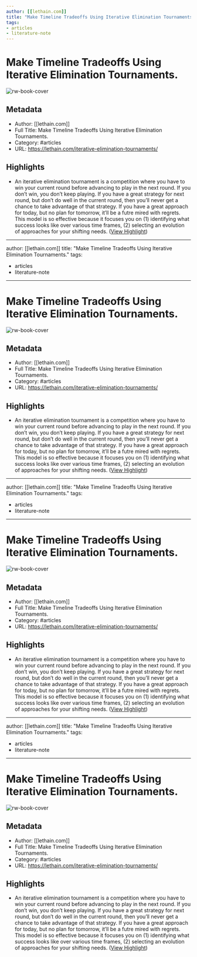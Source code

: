 ```yaml
---
author: [[lethain.com]]
title: "Make Timeline Tradeoffs Using Iterative Elimination Tournaments."
tags: 
- articles
- literature-note
---
```

# Make Timeline Tradeoffs Using Iterative Elimination Tournaments.

![rw-book-cover](https://lethain.com/static/blog/2019/iteration-tournament.png)

## Metadata
- Author: [[lethain.com]]
- Full Title: Make Timeline Tradeoffs Using Iterative Elimination Tournaments.
- Category: #articles
- URL: https://lethain.com/iterative-elimination-tournaments/

## Highlights
- An iterative elimination tournament is a competition where you have to win your current round before advancing to play in the next round. If you don’t win, you don’t keep playing. If you have a great strategy for next round, but don’t do well in the current round, then you’ll never get a chance to take advantage of that strategy. If you have a great approach for today, but no plan for tomorrow, it’ll be a futre mired with regrets.
  This model is so effective because it focuses you on (1) identifying what success looks like over various time frames, (2) selecting an evolution of approaches for your shifting needs. ([View Highlight](https://read.readwise.io/read/01gs6b7b9r9k38tmj55ex8b62q))
---
author: [[lethain.com]]
title: "Make Timeline Tradeoffs Using Iterative Elimination Tournaments."
tags: 
- articles
- literature-note
---
# Make Timeline Tradeoffs Using Iterative Elimination Tournaments.

![rw-book-cover](https://lethain.com/static/blog/2019/iteration-tournament.png)

## Metadata
- Author: [[lethain.com]]
- Full Title: Make Timeline Tradeoffs Using Iterative Elimination Tournaments.
- Category: #articles
- URL: https://lethain.com/iterative-elimination-tournaments/

## Highlights
- An iterative elimination tournament is a competition where you have to win your current round before advancing to play in the next round. If you don’t win, you don’t keep playing. If you have a great strategy for next round, but don’t do well in the current round, then you’ll never get a chance to take advantage of that strategy. If you have a great approach for today, but no plan for tomorrow, it’ll be a futre mired with regrets.
  This model is so effective because it focuses you on (1) identifying what success looks like over various time frames, (2) selecting an evolution of approaches for your shifting needs. ([View Highlight](https://read.readwise.io/read/01gs6b7b9r9k38tmj55ex8b62q))
---
author: [[lethain.com]]
title: "Make Timeline Tradeoffs Using Iterative Elimination Tournaments."
tags: 
- articles
- literature-note
---
# Make Timeline Tradeoffs Using Iterative Elimination Tournaments.

![rw-book-cover](https://lethain.com/static/blog/2019/iteration-tournament.png)

## Metadata
- Author: [[lethain.com]]
- Full Title: Make Timeline Tradeoffs Using Iterative Elimination Tournaments.
- Category: #articles
- URL: https://lethain.com/iterative-elimination-tournaments/

## Highlights
- An iterative elimination tournament is a competition where you have to win your current round before advancing to play in the next round. If you don’t win, you don’t keep playing. If you have a great strategy for next round, but don’t do well in the current round, then you’ll never get a chance to take advantage of that strategy. If you have a great approach for today, but no plan for tomorrow, it’ll be a futre mired with regrets.
  This model is so effective because it focuses you on (1) identifying what success looks like over various time frames, (2) selecting an evolution of approaches for your shifting needs. ([View Highlight](https://read.readwise.io/read/01gs6b7b9r9k38tmj55ex8b62q))
---
author: [[lethain.com]]
title: "Make Timeline Tradeoffs Using Iterative Elimination Tournaments."
tags: 
- articles
- literature-note
---
# Make Timeline Tradeoffs Using Iterative Elimination Tournaments.

![rw-book-cover](https://lethain.com/static/blog/2019/iteration-tournament.png)

## Metadata
- Author: [[lethain.com]]
- Full Title: Make Timeline Tradeoffs Using Iterative Elimination Tournaments.
- Category: #articles
- URL: https://lethain.com/iterative-elimination-tournaments/

## Highlights
- An iterative elimination tournament is a competition where you have to win your current round before advancing to play in the next round. If you don’t win, you don’t keep playing. If you have a great strategy for next round, but don’t do well in the current round, then you’ll never get a chance to take advantage of that strategy. If you have a great approach for today, but no plan for tomorrow, it’ll be a futre mired with regrets.
  This model is so effective because it focuses you on (1) identifying what success looks like over various time frames, (2) selecting an evolution of approaches for your shifting needs. ([View Highlight](https://read.readwise.io/read/01gs6b7b9r9k38tmj55ex8b62q))

